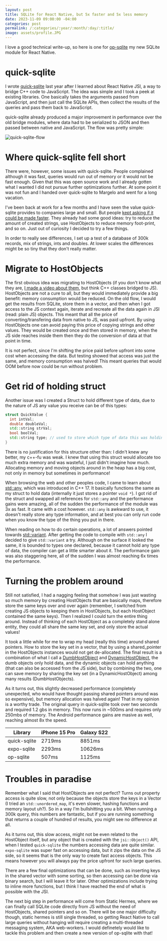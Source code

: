```yaml
---
layout: post
title: SQLite for React Native, but 5x faster and 5x less memory
date: 2023-11-09 09:00:00 -04:00
categories: post
permalink: /:categories/:year/:month/:day/:title/
image: assets/profile.JPG
---
```


I love a good technical write-up, so here is one for [op-sqlite](https://github.com/OP-Engineering/op-sqlite) my new SQLite module for React Native.

# quick-sqlite

I wrote [quick-sqlite](https://github.com/ospfranco/react-native-quick-sqlite) last year after I learned about React Native JSI, a way to bridge C++ code to JavaScript. The idea was simple and I took a peek at existing libraries. One basically takes the arguments passed from JavaScript, and then just call the SQLite APIs, then collect the results of the queries and pass them back to JavaScript.

quick-sqlite already produced a major improvement in performance over the old bridge modules, where data had to be serialized to JSON and then passed between native and JavaScript. The flow was pretty simple:

![quick-sqlite-flow]({{site.url}}/assets/quick-sqlite-flow.png "Quick SQLite flow")

# Where quick-sqlite fell short

There were, however, some issues with quick-sqlite. People complained although it was fast, queries would run out of memory or it would not be fast enough. Given that this was open source work and I already gotten what I wanted I did not pursue further optimizations further. At some point it was not fun and I handed over quick-sqlite to Margelo and went for a long vacation.

I've been back at work for a few months and I have seen the value quick-sqlite provides to companies large and small. But people [kept asking if it could be made faster](https://github.com/margelo/react-native-quick-sqlite/pull/30#issuecomment-1801378465). They already had some good ideas: try to reduce the amount of created strings, use HostObjects to reduce memory foot-print, and so on. Just out of curiosity I decided to try a few things.

In order to really see differences, I set up a test of a database of 300k records, mix of strings, ints and doubles. At lower scales the differences might be so tiny that they don't really matter.

# Migrate to HostObjects

The first obvious idea was migrating to HostObjects (if you don't know what they are, [I made a video about them](https://www.youtube.com/watch?v=_BNinSbzZTE), but think C++ classes bridged to JS). HostObjects are not a cure to all, but they would immediately provide a big benefit: memory consumption would be reduced. On the old flow, I would get the results from SQLite, store them in a vector, and then when I got access to the JS context again, iterate and recreate all the data again in JSI (read: plain JS) objects. This meant that all the price of converting/transfering data from native to JS, was paid upfront. By using HostObjects one can avoid paying this price of copying strings and other values. They would be created once and then stored in memory, when the JS side reaches inside them then they do the conversion of data at that point in time.

It is not perfect, since I'm shifting the price paid before upfront into some cost when accessing the data. But testing showed that access was just the same, and memory consumption was halved! This meant queries that would OOM before now could be run without problem.

# Get rid of holding struct

Another issue was I created a Struct to hold different type of data, due to the nature of JS any value you receive can be of this types:

```c++
struct QuickValue {
  int intVal;
  double doubleVal;
  std::string strVal;
  bool boolVal;
  std::string type; // used to store which type of data this was holding
}
```

There is no justification for this structure other than: I didn't knew any better, my c++-fu was weak. I knew that using this struct would allocate too much extra memory and was wasteful, I just didn't imagine how much. Allocating memory and moving objects around in the heap has a big cost, not only in memory but sometimes in performance!

When browsing the web and other peoples code, I came to learn about [std::any](https://en.cppreference.com/w/cpp/utility/any), which was introduced in C++ 17. It basically functions the same as my struct to hold data (internally it just stores a pointer `void *`). I got rid of the struct and swapped all references for `std::any` and the performance gains were amazing, all of the sudden the performance of the module was 3x as fast. It came with a cost however. `std::any` is awkward to use, it doesn't really store any type information, and at best you can only run code when you know the type of the thing you put in there.

When reading on how to do certain operations, a lot of answers pointed towards [std::variant](https://en.cppreference.com/w/cpp/utility/variant). After getting the code to compile with `std::any` I decided to give `std::variant` a try. Although on the surface it looked the same, it is bounded to types one declared, because it cannot hold any type of data, the compiler can get a little smarter about it. The performance gain was also staggering here, all of the sudden I was almost reaching 6x times the performance.

# Turning the problem around

Still not satisfied, I had a nagging feeling that somehow I was just wasting so much memory by creating HostObjects that are basically maps, therefore store the same keys over and over again (remember, I switched from creating JS objects to keeping them in HostObjects, but each HostObject contained the same keys). Then I realized I could turn the entire thing around. Instead of thinking of each HostObject as a completely stand alone entity, they could all share the same key set, and only store the actual values!

It took a little while for me to wrap my head (really this time) around shared pointers. How to store the key set in a vector, that by using a shared_pointer in the HostObjects instances would not get de-allocated. The final result is a combination of what I call a [DumbHostObject](https://github.com/OP-Engineering/op-sqlite/blob/main/cpp/DumbHostObject.h) and [DynamicHostObject](https://github.com/OP-Engineering/op-sqlite/blob/main/cpp/DynamicHostObject.cpp), the dumb objects only hold data, and the dynamic objects can hold anything (that can also be accessed from the JS side), but by combining the two, one can save memory by sharing the key set (in a DynamicHostObject) among many results (DumbHostObjects).

As it turns out, this slightly decreased performance (completely unexpected, who would have thought passing shared pointers around was so expensive), but memory allocation was halved again! That in my opinion is a worthy trade. The original query in quick-sqlite took over two seconds and required 1.2 gbs in memory. This now runs in ~500ms and requires only 250mbs of memory. The Android performance gains are masive as well, reaching almost 8x the speed.

| Library      | iPhone 15 Pro | Galaxy S22 |
| ------------ | ------------- | ---------- |
| quick-sqlite | 2719ms        | 8851ms     |
| expo-sqlite  | 2293ms        | 10626ms    |
| op-sqlite    | 507ms         | 1125ms     |

# Troubles in paradise

Remember what I said that HostObjects are not perfect? Turns out property access is quite slow, not only because the objects store the keys in a Vector (I tried an `std::unordered_map`, it's even slower, hashing functions and memory layout uh?). So in a way I'm bullshitting you a bit. When running a 300k query, this numbers are fantastic, but if you are running something that returns a couple of hundred of results, you might see no difference at all.

As it turns out, this slow access, might not be even related to the HostObject itself, but any object that is created with the `jsi::Object()` API, when I tested `quick-sqlite` the numbers accessing data are quite similar. `expo-sqlite` was super fast on accessing data, but it zips the data on the JS side, so it seems that is the only way to create fast access objects. This means however you will always pay the price upfront for such large queries.

There are a few final optimizations that can be done, such as inserting keys in the shared vector with some sorting, so then accessing can be done via binary search, but I will leave it for later. Other optimizations include trying to inline more functions, but I think I have reached the end of what is possible with the JSI.

The next big step in performance will come from Static Hermes, where we can finally call SQLite code directly from JS without the need of HostObjects, shared pointers and so on. There will be one major difficulty though, static hermes is still single threaded, so getting React Native to call large queries without hanging will require creating a multi-threaded messaging system, AKA web-workers. I would definetely would like to tackle this problem and then create a new version of op-sqlite with that!
